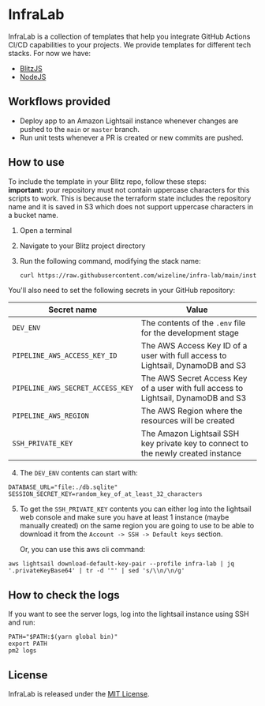 # InfraLab

InfraLab is a collection of templates that help you integrate GitHub Actions CI/CD capabilities to your projects. We provide templates for different tech stacks. For now we have:

* [BlitzJS](https://blitzjs.com)
* [NodeJS](https://nodejs.org)

## Workflows provided

- Deploy app to an Amazon Lightsail instance whenever changes are pushed to the `main` or `master` branch.
- Run unit tests whenever a PR is created or new commits are pushed.

## How to use

To include the template in your Blitz repo, follow these steps:  
**important:** your repository must not contain uppercase characters for this scripts to work. This is because the terraform state includes the repository name and it is saved in S3 which does not support uppercase characters in a bucket name.

1. Open a terminal
2. Navigate to your Blitz project directory
4. Run the following command, modifying the stack name:

   ```sh
   curl https://raw.githubusercontent.com/wizeline/infra-lab/main/install.js | node - [stack-name]
   ```

You'll also need to set the following secrets in your GitHub repository:

| Secret name                      | Value                                                                              |
| -------------------------------- | ---------------------------------------------------------------------------------- |
| `DEV_ENV`                        | The contents of the `.env` file for the development stage                          |
| `PIPELINE_AWS_ACCESS_KEY_ID`     | The AWS Access Key ID of a user with full access to Lightsail, DynamoDB and S3     |
| `PIPELINE_AWS_SECRET_ACCESS_KEY` | The AWS Secret Access Key of a user with full access to Lightsail, DynamoDB and S3 |
| `PIPELINE_AWS_REGION`            | The AWS Region where the resources will be created                                 |
| `SSH_PRIVATE_KEY`                | The Amazon Lightsail SSH key private key to connect to the newly created instance  |

4. The `DEV_ENV` contents can start with:

```
DATABASE_URL="file:./db.sqlite"
SESSION_SECRET_KEY=random_key_of_at_least_32_characters
```

5. To get the `SSH_PRIVATE_KEY` contents you can either log into the lightsail web console and make sure you have at least 1 instance (maybe manually created) on the same region you are going to use to be able to download it from the `Account -> SSH -> Default keys` section.

   Or, you can use this aws cli command:

```
aws lightsail download-default-key-pair --profile infra-lab | jq '.privateKeyBase64' | tr -d '"' | sed 's/\\n/\n/g'
```

## How to check the logs

If you want to see the server logs, log into the lightsail instance using SSH and run:

```
PATH="$PATH:$(yarn global bin)"
export PATH
pm2 logs
```

## License

InfraLab is released under the [MIT License](https://github.com/wizeline/infra-lab/blob/main/LICENSE).
